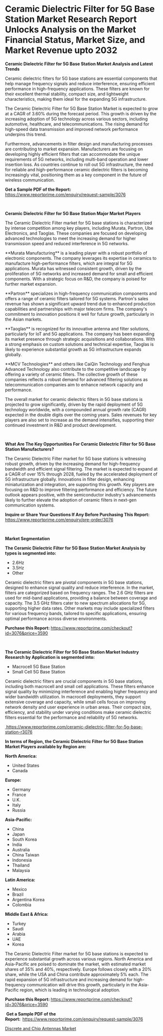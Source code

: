 <p><h1>Ceramic Dielectric Filter for 5G Base Station Market Research Report Unlocks Analysis on the Market Financial Status, Market Size, and Market Revenue upto 2032</h1></p><p><strong>Ceramic Dielectric Filter for 5G Base Station Market Analysis and Latest Trends</strong></p>
<p><p>Ceramic dielectric filters for 5G base stations are essential components that help manage frequency signals and reduce interference, ensuring efficient performance in high-frequency applications. These filters are known for their excellent thermal stability, compact size, and lightweight characteristics, making them ideal for the expanding 5G infrastructure.</p><p>The Ceramic Dielectric Filter for 5G Base Station Market is expected to grow at a CAGR of 3.60% during the forecast period. This growth is driven by the increasing adoption of 5G technology across various sectors, including automotive, healthcare, and telecommunications. The rising demand for high-speed data transmission and improved network performance underpins this trend.</p><p>Furthermore, advancements in filter design and manufacturing processes are contributing to market expansion. Manufacturers are focusing on developing highly efficient filters that can accommodate the unique requirements of 5G networks, including multi-band operation and lower insertion loss. As countries continue to roll out 5G infrastructure, the need for reliable and high-performance ceramic dielectric filters is becoming increasingly vital, positioning them as a key component in the future of wireless communication.</p></p>
<p><strong>Get a Sample PDF of the Report:&nbsp;</strong> <a href="https://www.reportprime.com/enquiry/request-sample/3076?utm_campaign=2677&utm_medium=2&utm_source=Github&utm_content=ia&utm_term=18032025&utm_id=ceramic-dielectric-filter-for-5g-base-station">https://www.reportprime.com/enquiry/request-sample/3076</a></p>
<p>&nbsp;</p>
<p><strong>Ceramic Dielectric Filter for 5G Base Station Major Market Players</strong></p>
<p><p>The Ceramic Dielectric Filter market for 5G base stations is characterized by intense competition among key players, including Murata, Partron, Ube Electronics, and Taoglas. These companies are focused on developing advanced technologies to meet the increasing demand for higher transmission speed and reduced interference in 5G networks.</p><p>**Murata Manufacturing** is a leading player with a robust portfolio of electronic components. The company leverages its expertise in ceramics to manufacture high-performance filters, which are integral for 5G applications. Murata has witnessed consistent growth, driven by the proliferation of 5G networks and increased demand for small and efficient components. With a strategic focus on R&D, the company is poised for further market expansion.</p><p>**Partron** specializes in high-frequency communication components and offers a range of ceramic filters tailored for 5G systems. Partron's sales revenue has shown a significant upward trend due to enhanced production capabilities and partnerships with major telecom firms. The company's commitment to innovation positions it well for future growth, particularly in the Asian markets.</p><p>**Taoglas** is recognized for its innovative antenna and filter solutions, particularly for IoT and 5G applications. The company has been expanding its market presence through strategic acquisitions and collaborations. With a strong emphasis on custom solutions and technical expertise, Taoglas is likely to experience substantial growth as 5G infrastructure expands globally.</p><p>**MCV Technologies** and others like CaiQin Technology and Fenghua Advanced Technology also contribute to the competitive landscape by offering a variety of ceramic filters. The collective growth of these companies reflects a robust demand for advanced filtering solutions as telecommunication companies aim to enhance network capacity and performance.</p><p>The overall market for ceramic dielectric filters in 5G base stations is projected to grow significantly, driven by the rapid deployment of 5G technology worldwide, with a compounded annual growth rate (CAGR) expected in the double digits over the coming years. Sales revenues for key players are also set to increase as the demand intensifies, supporting their continued investment in R&D and product development.</p></p>
<p>&nbsp;</p>
<p><strong>What Are The Key Opportunities For Ceramic Dielectric Filter for 5G Base Station Manufacturers?</strong></p>
<p><p>The Ceramic Dielectric Filter market for 5G base stations is witnessing robust growth, driven by the increasing demand for high-frequency bandwidth and efficient signal filtering. The market is expected to expand at a CAGR of over 15% through 2028, fueled by the accelerated deployment of 5G infrastructure globally. Innovations in filter design, enhancing miniaturization and integration, are supporting this growth. Key players are focusing on R&D to improve filtering performance and efficiency. The future outlook appears positive, with the semiconductor industry's advancements likely to further elevate the adoption of ceramic filters in next-gen communication systems.</p></p>
<p><strong>Inquire or Share Your Questions If Any Before Purchasing This Report:</strong> <a href="https://www.reportprime.com/enquiry/pre-order/3076?utm_campaign=2677&utm_medium=2&utm_source=Github&utm_content=ia&utm_term=18032025&utm_id=ceramic-dielectric-filter-for-5g-base-station">https://www.reportprime.com/enquiry/pre-order/3076</a></p>
<p>&nbsp;</p>
<p><strong>Market Segmentation</strong></p>
<p><strong>The Ceramic Dielectric Filter for 5G Base Station Market Analysis by types is segmented into:</strong></p>
<p><ul><li>2.6Hz</li><li>3.5Hz</li><li>Other</li></ul></p>
<p><p>Ceramic dielectric filters are pivotal components in 5G base stations, designed to enhance signal quality and reduce interference. In the market, filters are categorized based on frequency ranges. The 2.6 GHz filters are used for mid-band applications, providing a balance between coverage and capacity. The 3.5 GHz filters cater to new spectrum allocations for 5G, supporting higher data rates. Other markets may include specialized filters for various frequency bands, tailored to specific applications, ensuring optimal performance across diverse environments.</p></p>
<p><strong>Purchase this Report:&nbsp;</strong><a href="https://www.reportprime.com/checkout?id=3076&price=3590&utm_campaign=2677&utm_medium=2&utm_source=Github&utm_content=ia&utm_term=18032025&utm_id=ceramic-dielectric-filter-for-5g-base-station">https://www.reportprime.com/checkout?id=3076&price=3590</a></p>
<p>&nbsp;</p>
<p><strong>The Ceramic Dielectric Filter for 5G Base Station Market Industry Research by Application is segmented into:</strong></p>
<p><ul><li>Macrocell 5G Base Station</li><li>Small Cell 5G Base Station</li></ul></p>
<p><p>Ceramic dielectric filters are crucial components in 5G base stations, including both macrocell and small cell applications. These filters enhance signal quality by minimizing interference and enabling higher frequency and wider bandwidth utilization. In macrocell deployments, they support extensive coverage and capacity, while small cells focus on improving network density and user experience in urban areas. Their compact size, efficiency, and stability under varying conditions make ceramic dielectric filters essential for the performance and reliability of 5G networks.</p></p>
<p><a href="https://www.reportprime.com/ceramic-dielectric-filter-for-5g-base-station-r3076?utm_campaign=2677&utm_medium=2&utm_source=Github&utm_content=ia&utm_term=18032025&utm_id=ceramic-dielectric-filter-for-5g-base-station">&nbsp;https://www.reportprime.com/ceramic-dielectric-filter-for-5g-base-station-r3076</a></p>
<p><strong>In terms of Region, the Ceramic Dielectric Filter for 5G Base Station Market Players available by Region are:</strong></p>
<p>
    <p> <strong> North America: </strong>
        <ul>
            <li>United States</li>
            <li>Canada</li>
        </ul>
        </p> 
    <p> <strong> Europe: </strong>
        <ul>
            <li>Germany</li>
            <li>France</li>
            <li>U.K.</li>
            <li>Italy</li>
            <li>Russia</li>
        </ul>
        </p> 
    <p> <strong> Asia-Pacific: </strong>
        <ul>
            <li>China</li>
            <li>Japan</li>
            <li>South Korea</li>
            <li>India</li>
            <li>Australia</li>
            <li>China Taiwan</li>
            <li>Indonesia</li>
            <li>Thailand</li>
            <li>Malaysia</li>
        </ul>
        </p> 
    <p> <strong> Latin America: </strong>
        <ul>
            <li>Mexico</li>
            <li>Brazil</li>
            <li>Argentina Korea</li>
            <li>Colombia</li>
        </ul>
        </p> 
    <p> <strong> Middle East & Africa: </strong>
        <ul>
            <li>Turkey</li>
            <li>Saudi</li>
            <li>Arabia</li>
            <li>UAE</li>
            <li>Korea</li>
        </ul>
    </p>
    </p>
<p><p>The Ceramic Dielectric Filter market for 5G base stations is expected to experience substantial growth across various regions. North America and Asia-Pacific are poised to dominate the market, with estimated market shares of 35% and 40%, respectively. Europe follows closely with a 20% share, while the USA and China contribute approximately 5% each. The rapid expansion of 5G infrastructure and increasing demand for high-frequency communication will drive this growth, particularly in the Asia-Pacific region, which is leading in technological adoption.</p></p>
<p><strong>Purchase this Report: </strong><a href="https://www.reportprime.com/checkout?id=3076&price=3590&utm_campaign=2677&utm_medium=2&utm_source=Github&utm_content=ia&utm_term=18032025&utm_id=ceramic-dielectric-filter-for-5g-base-station">https://www.reportprime.com/checkout?id=3076&price=3590</a></p>
<p>&nbsp;<strong>Get a Sample PDF of the Report:&nbsp;&nbsp;</strong><a href="https://www.reportprime.com/enquiry/request-sample/3076?utm_campaign=2677&utm_medium=2&utm_source=Github&utm_content=ia&utm_term=18032025&utm_id=ceramic-dielectric-filter-for-5g-base-station">https://www.reportprime.com/enquiry/request-sample/3076</a></p>
<p><strong></strong></p>
<p><p><a href="https://github.com/rodinayygacklezi/Market-Research-Report-List-1/blob/main/discrete-and-chip-antennas-market.md?utm_campaign=2677&utm_medium=2&utm_source=Github&utm_content=ia&utm_term=18032025&utm_id=ceramic-dielectric-filter-for-5g-base-station">Discrete and Chip Antennas Market</a></p></p>